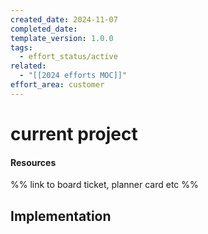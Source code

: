 ```yaml
---
created_date: 2024-11-07
completed_date: 
template_version: 1.0.0
tags:
  - effort_status/active
related:
  - "[[2024 efforts MOC]]"
effort_area: customer
---
```


# current project

#### Resources
%% link to board ticket, planner card etc %%


## Implementation
